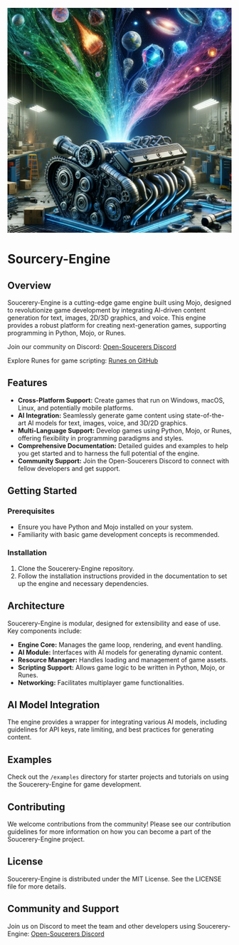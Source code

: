 ![Soucerery-Engine Banner](banner.png)

# Sourcery-Engine

## Overview
Soucerery-Engine is a cutting-edge game engine built using Mojo, designed to revolutionize game development by integrating AI-driven content generation for text, images, 2D/3D graphics, and voice. This engine provides a robust platform for creating next-generation games, supporting programming in Python, Mojo, or Runes.

Join our community on Discord: [Open-Soucerers Discord](https://discord.gg/WXV4vF7cza)

Explore Runes for game scripting: [Runes on GitHub](https://github.com/ZackBradshaw/Runes)

## Features
- **Cross-Platform Support:** Create games that run on Windows, macOS, Linux, and potentially mobile platforms.
- **AI Integration:** Seamlessly generate game content using state-of-the-art AI models for text, images, voice, and 3D/2D graphics.
- **Multi-Language Support:** Develop games using Python, Mojo, or Runes, offering flexibility in programming paradigms and styles.
- **Comprehensive Documentation:** Detailed guides and examples to help you get started and to harness the full potential of the engine.
- **Community Support:** Join the Open-Soucerers Discord to connect with fellow developers and get support.

## Getting Started

### Prerequisites
- Ensure you have Python and Mojo installed on your system.
- Familiarity with basic game development concepts is recommended.

### Installation
1. Clone the Soucerery-Engine repository.
2. Follow the installation instructions provided in the documentation to set up the engine and necessary dependencies.

## Architecture
Soucerery-Engine is modular, designed for extensibility and ease of use. Key components include:
- **Engine Core:** Manages the game loop, rendering, and event handling.
- **AI Module:** Interfaces with AI models for generating dynamic content.
- **Resource Manager:** Handles loading and management of game assets.
- **Scripting Support:** Allows game logic to be written in Python, Mojo, or Runes.
- **Networking:** Facilitates multiplayer game functionalities.

## AI Model Integration
The engine provides a wrapper for integrating various AI models, including guidelines for API keys, rate limiting, and best practices for generating content.

## Examples
Check out the `/examples` directory for starter projects and tutorials on using the Soucerery-Engine for game development.

## Contributing
We welcome contributions from the community! Please see our contribution guidelines for more information on how you can become a part of the Soucerery-Engine project.

## License
Soucerery-Engine is distributed under the MIT License. See the LICENSE file for more details.

## Community and Support
Join us on Discord to meet the team and other developers using Soucerery-Engine: [Open-Soucerers Discord](https://discord.gg/WXV4vF7cza)
